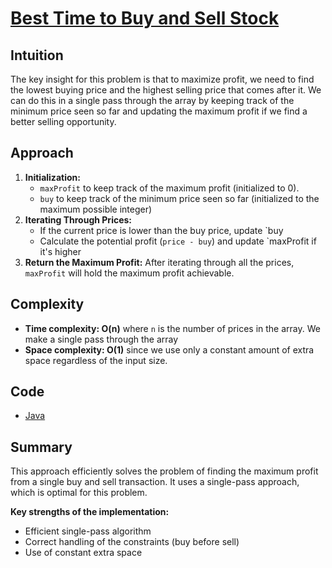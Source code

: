 # [Best Time to Buy and Sell Stock](https://leetcode.com/problems/best-time-to-buy-and-sell-stock/description/)

## Intuition

The key insight for this problem is that to maximize profit, we need to find the lowest buying price and the highest
selling price that comes after it. We can do this in a single pass through the array by keeping track of the minimum
price seen so far and updating the maximum profit if we find a better selling opportunity.

## Approach

1. **Initialization:**
    - `maxProfit` to keep track of the maximum profit (initialized to 0).
    - `buy` to keep track of the minimum price seen so far (initialized to the maximum possible integer)
2. **Iterating Through Prices:**
    - If the current price is lower than the buy price, update `buy
    - Calculate the potential profit (`price - buy`) and update `maxProfit if it's higher
3. **Return the Maximum Profit:** After iterating through all the prices, `maxProfit` will hold the maximum profit
   achievable.

## Complexity

- **Time complexity: O(n)** where `n` is the number of prices in the array. We make a single pass through the array
- **Space complexity: O(1)** since we use only a constant amount of extra space regardless of the input size.

## Code

- [Java](/src/main/java/io/dksifoua/leetcode/besttimetobuyandsellstock/Solution.java)

## Summary

This approach efficiently solves the problem of finding the maximum profit from a single buy and sell transaction. It
uses a single-pass approach, which is optimal for this problem.

**Key strengths of the implementation:**

- Efficient single-pass algorithm
- Correct handling of the constraints (buy before sell)
- Use of constant extra space
